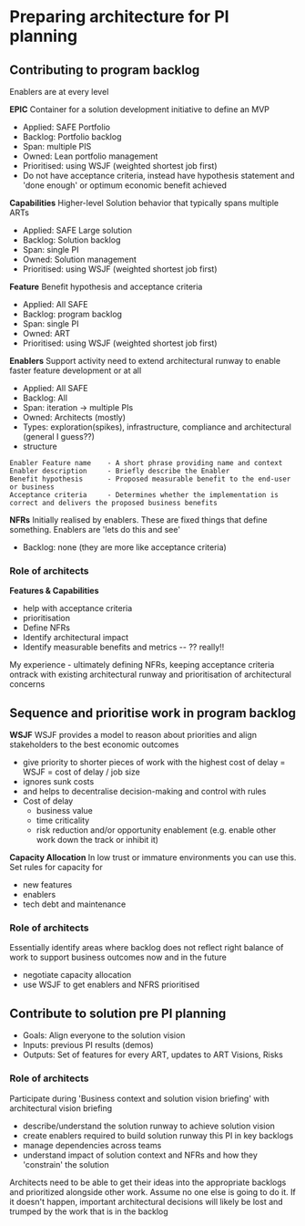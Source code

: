 # Preparing architecture for PI planning

## Contributing to program backlog
Enablers are at every level

**EPIC**
Container for a solution development initiative to define an MVP
* Applied: SAFE Portfolio
* Backlog: Portfolio backlog
* Span: multiple PIS
* Owned: Lean portfolio management
* Prioritised: using WSJF (weighted shortest job first)
* Do not have acceptance criteria, instead have hypothesis statement and 'done enough' or
optimum economic benefit achieved

**Capabilities**
Higher-level Solution behavior that typically spans multiple ARTs
* Applied: SAFE Large solution
* Backlog: Solution backlog
* Span: single PI
* Owned: Solution management
* Prioritised: using WSJF (weighted shortest job first)

**Feature**
Benefit hypothesis and acceptance criteria
* Applied: All SAFE
* Backlog: program backlog
* Span: single PI
* Owned: ART
* Prioritised: using WSJF (weighted shortest job first)

**Enablers**
Support activity need to extend architectural runway to enable faster feature development or at all
* Applied: All SAFE
* Backlog: All
* Span: iteration -> multiple PIs
* Owned: Architects (mostly)
* Types: exploration(spikes), infrastructure, compliance and architectural (general I guess??)
* structure
```text
Enabler Feature name    - A short phrase providing name and context
Enabler description     - Briefly describe the Enabler
Benefit hypothesis      - Proposed measurable benefit to the end-user or business
Acceptance criteria     - Determines whether the implementation is correct and delivers the proposed business benefits
```

**NFRs**
Initially realised by enablers. These are fixed things that define something. Enablers are 'lets do this and see'
* Backlog: none (they are more like acceptance criteria)

### Role of architects

**Features & Capabilities**
* help with acceptance criteria
* prioritisation
* Define NFRs
* Identify architectural impact
* Identify measurable benefits and metrics -- ?? really!!

My experience - ultimately defining NFRs, keeping acceptance criteria ontrack with existing architectural runway 
and prioritisation of architectural concerns

## Sequence and prioritise work in program backlog
**WSJF**
WSJF provides a model to reason about priorities and align stakeholders to the best economic outcomes
* give priority to shorter pieces of work with the highest cost of delay = WSJF = cost of delay / job size
* ignores sunk costs 
* and helps to decentralise decision-making and control with rules
* Cost of delay 
  * business value
  * time criticality
  * risk reduction and/or opportunity enablement (e.g. enable other work down the track or inhibit it)

**Capacity Allocation**
In low trust or immature environments you can use this. Set rules for capacity for 
* new features
* enablers
* tech debt and maintenance

### Role of architects
Essentially identify areas where backlog does not reflect right balance of work to support business outcomes now and 
in the future
* negotiate capacity allocation
* use WSJF to get enablers and NFRS prioritised

## Contribute to solution pre PI planning
* Goals: Align everyone to the solution vision
* Inputs: previous PI results (demos)
* Outputs: Set of features for every ART, updates to ART Visions, Risks

### Role of architects
Participate during 'Business context and solution vision briefing' with architectural vision briefing
* describe/understand the solution runway to achieve solution vision
* create enablers required to build solution runway this PI in key backlogs
* manage dependencies across teams
* understand impact of solution context and NFRs and how they 'constrain' the solution

Architects need to be able to get their ideas into the appropriate backlogs and prioritized alongside other work. 
Assume no one else is going to do it. If it doesn't happen, important architectural decisions will likely be lost 
and trumped by the work that is in the backlog